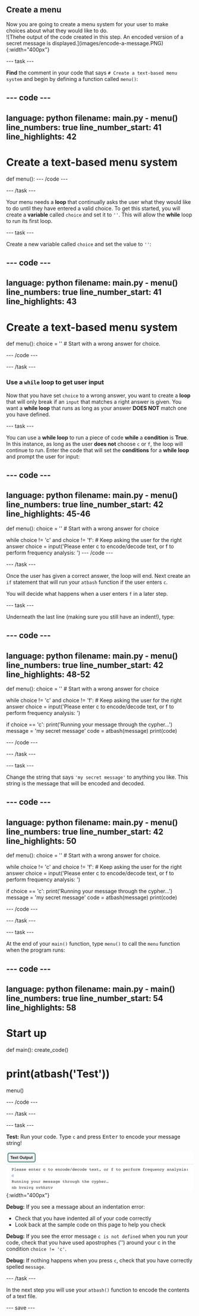 ## Create a menu 

<div style="display: flex; flex-wrap: wrap">
<div style="flex-basis: 200px; flex-grow: 1; margin-right: 15px;">
Now you are going to create a menu system for your user to make choices about what they would like to do. 
</div>
<div>
![Thehe output of the code created in this step. An encoded version of a secret message is displayed.](images/encode-a-message.PNG){:width="400px"}
</div>
</div>

--- task ---

**Find** the comment in your code that says `# Create a text-based menu system` and begin by defining a function called `menu()`:

--- code ---
---
language: python
filename: main.py - menu()
line_numbers: true
line_number_start: 41
line_highlights: 42
---
# Create a text-based menu system
def menu():
--- /code ---

--- /task ---

Your menu needs a **loop** that continually asks the user what they would like to do until they have entered a valid choice. To get this started, you will create a **variable** called `choice` and set it to `''`. This will allow the **while** loop to run its first loop. 

--- task ---

Create a new variable called `choice` and set the value to `''`:

--- code ---
---
language: python
filename: main.py - menu()
line_numbers: true
line_number_start: 41
line_highlights: 43
---
# Create a text-based menu system  
def menu():
  choice = ''  # Start with a wrong answer for choice.

--- /code ---

--- /task ---

### Use a `while` loop to get user input

Now that you have set `choice` to a wrong answer, you want to create a **loop** that will only break if an `input` that matches a right answer is given. You want a **while loop** that runs as long as your answer **DOES NOT** match one you have defined. 

--- task ---

You can use a **while loop** to run a piece of code **while** a **condition** is **True**. In this instance, as long as the user **does not** choose `c` or `f`, the loop will continue to run. Enter the code that will set the **conditions** for a **while loop** and prompt the user for input:

--- code ---
---
language: python
filename: main.py - menu()
line_numbers: true
line_number_start: 42
line_highlights: 45-46
---
def menu():
  choice = ''  # Start with a wrong answer for choice
  
  while choice != 'c' and choice != 'f':  # Keep asking the user for the right answer
    choice = input('Please enter c to encode/decode text, or f to perform frequency analysis: ')
--- /code ---

--- /task ---

Once the user has given a correct answer, the loop will end. Next create an `if` statement that will run your `atbash` function if the user enters `c`.

You will decide what happens when a user enters `f` in a later step. 

--- task ---

Underneath the last line (making sure you still have an indent!), type:

--- code ---
---
language: python
filename: main.py - menu()
line_numbers: true
line_number_start: 42
line_highlights: 48-52
---
def menu():
  choice = ''  # Start with a wrong answer for choice

  while choice != 'c' and choice != 'f':  # Keep asking the user for the right answer
    choice = input('Please enter c to encode/decode text, or f to perform frequency analysis: ')
  
  if choice == 'c':
    print('Running your message through the cypher…')
    message = 'my secret message' 
    code = atbash(message)
    print(code)

--- /code ---

--- /task ---

--- task ---

Change the string that says `'my secret message'` to anything you like. This string is the message that will be encoded and decoded.

--- code ---
---
language: python
filename: main.py - menu()
line_numbers: true
line_number_start: 42
line_highlights: 50
---
def menu():
  choice = ''  # Start with a wrong answer for choice.
  
  while choice != 'c' and choice != 'f':  # Keep asking the user for the right answer
    choice = input('Please enter c to encode/decode text, or f to perform frequency analysis: ')
  
  if choice == 'c':
    print('Running your message through the cypher…')
    message = 'my secret message'
    code = atbash(message)
    print(code)

--- /code ---

--- /task ---

--- task ---

At the end of your `main()` function, type `menu()` to call the `menu` function when the program runs:

--- code ---
---
language: python
filename: main.py - main()
line_numbers: true
line_number_start: 54
line_highlights: 58
---
# Start up
def main():
  create_code()
  # print(atbash('Test'))
  menu()

--- /code ---

--- /task ---

--- task ---

**Test:** Run your code. Type `c` and press <kbd>Enter</kbd> to encode your message string!

![The output of the code created in this step. An encoded version of a secret message is displayed.](images/encode-a-message.PNG){:width="400px"}

**Debug:** If you see a message about an indentation error:
- Check that you have indented all of your code correctly
- Look back at the sample code on this page to help you check

**Debug:** If you see the error message `c is not defined` when you run your code, check that you have used apostrophes ('') around your c in the condition `choice != 'c'`.

**Debug:** If nothing happens when you press `c`, check that you have correctly spelled `message`.
  
--- /task ---

In the next step you will use your `atbash()` function to encode the contents of a text file.

--- save ---
